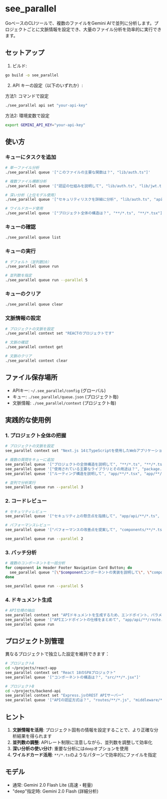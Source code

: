 # see_parallel

GoベースのCLIツールで、複数のファイルをGemini AIで並列に分析します。プロジェクトごとに文脈情報を設定でき、大量のファイル分析を効率的に実行できます。

## セットアップ

1. ビルド:
```bash
go build -o see_parallel
```

2. API キーの設定（以下のいずれか）:

方法1: コマンドで設定
```bash
./see_parallel api set "your-api-key"
```

方法2: 環境変数で設定
```bash
export GEMINI_API_KEY="your-api-key"
```

## 使い方

### キューにタスクを追加
```bash
# 単一ファイル分析
./see_parallel queue '["このファイルの主要な関数は？", "lib/auth.ts"]'

# 複数ファイル横断分析
./see_parallel queue '["認証の仕組みを説明して", "lib/auth.ts", "lib/jwt.ts", "middleware.ts"]'

# 深い分析（上位モデル使用）
./see_parallel queue '["セキュリティリスクを詳細に分析", "lib/auth.ts", "api/routes.ts", "deep"]'

# ワイルドカード使用
./see_parallel queue '["プロジェクト全体の構造は？", "**/*.ts", "**/*.tsx"]'
```

### キューの確認
```bash
./see_parallel queue list
```

### キューの実行
```bash
# デフォルト（並列数10）
./see_parallel queue run

# 並列数を指定
./see_parallel queue run --parallel 5
```

### キューのクリア
```bash
./see_parallel queue clear
```

### 文脈情報の設定
```bash
# プロジェクトの文脈を設定
./see_parallel context set "REACTのプロジェクトです"

# 文脈の確認
./see_parallel context get

# 文脈のクリア
./see_parallel context clear
```

## ファイル保存場所
- APIキー: `~/.see_parallel/config` (グローバル)
- キュー: `./see_parallel/queue.json` (プロジェクト毎)
- 文脈情報: `./see_parallel/context` (プロジェクト毎)

## 実践的な使用例

### 1. プロジェクト全体の把握
```bash
# プロジェクトの文脈を設定
see_parallel context set "Next.js 14とTypeScriptを使用したWebアプリケーション"

# 複数の質問をキューに追加
see_parallel queue '["プロジェクトの全体構造を説明して", "**/*.ts", "**/*.tsx", "package.json"]'
see_parallel queue '["使用されている主要なライブラリとその用途は？", "package.json", "tsconfig.json"]'
see_parallel queue '["ルーティング構造を説明して", "app/**/*.tsx", "app/**/route.ts"]'

# 並列で分析実行
see_parallel queue run --parallel 3
```

### 2. コードレビュー
```bash
# セキュリティレビュー
see_parallel queue '["セキュリティ上の懸念点を指摘して", "app/api/**/*.ts", "lib/auth/**/*.ts", "deep"]'

# パフォーマンスレビュー
see_parallel queue '["パフォーマンスの改善点を提案して", "components/**/*.tsx", "hooks/**/*.ts", "deep"]'

see_parallel queue run --parallel 2
```

### 3. バッチ分析
```bash
# 複数のコンポーネントを一括分析
for component in Header Footer Navigation Card Button; do
  see_parallel queue "[\"$componentコンポーネントの実装を説明して\", \"components/$component.tsx\"]"
done

see_parallel queue run --parallel 5
```

### 4. ドキュメント生成
```bash
# API仕様の抽出
see_parallel context set "APIドキュメントを生成するため、エンドポイント、パラメータ、レスポンスを詳しく説明"
see_parallel queue '["APIエンドポイントの仕様をまとめて", "app/api/**/route.ts", "deep"]'
see_parallel queue run
```

## プロジェクト別管理

異なるプロジェクトで独立した設定を維持できます：

```bash
# プロジェクトA
cd ~/projects/react-app
see_parallel context set "React 18のSPAプロジェクト"
see_parallel queue '["コンポーネントの構造は？", "src/**/*.jsx"]'

# プロジェクトB
cd ~/projects/backend-api
see_parallel context set "Express.jsのREST APIサーバー"
see_parallel queue '["APIの認証方式は？", "routes/**/*.js", "middleware/**/*.js"]'
```

## ヒント

1. **文脈情報を活用**: プロジェクト固有の情報を設定することで、より正確な分析結果を得られます
2. **並列数の調整**: APIレート制限に注意しながら、並列数を調整して効率化
3. **深い分析の使い分け**: 重要な分析には`deep`オプションを使用
4. **ワイルドカード活用**: `**/*.ts`のようなパターンで効率的にファイルを指定

## モデル
- 通常: Gemini 2.0 Flash Lite (高速・軽量)
- "deep"指定時: Gemini 2.0 Flash (詳細分析)